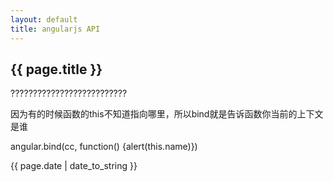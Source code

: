 ```yaml
---
layout: default
title: angularjs API
---
```


<h2>{{ page.title }}</h2>
<p class="important">??????????????????????????</p>
<div>
	<p>因为有的时候函数的this不知道指向哪里，所以bind就是告诉函数你当前的上下文是谁</p>
	angular.bind(cc, function() {alert(this.name)}) 
</div>
















<p>{{ page.date | date_to_string }}</p>
